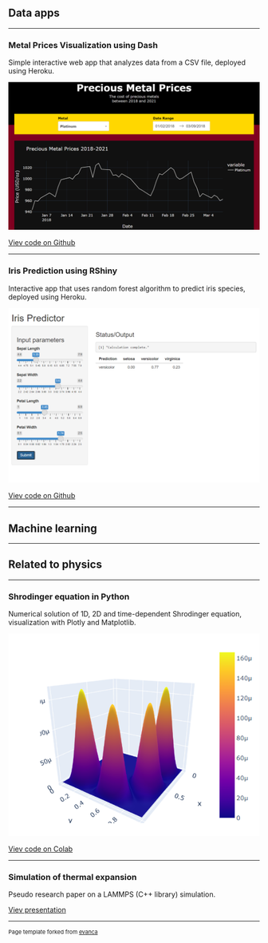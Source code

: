 ## Data apps

---

### Metal Prices Visualization using Dash
Simple interactive web app that analyzes data from a CSV file, deployed using Heroku.

<img src="images/metals-dash.png?raw=true"/>

[Viev code on Github](https://github.com/kamil5555579/metals-dash)

---

### Iris Prediction using RShiny
Interactive app that uses random forest algorithm to predict iris species, deployed using Heroku.

<img src="images/iris-predictor.png?raw=true"/>

[Viev code on Github](https://github.com/kamil5555579/iris-r-heroku)


---

## Machine learning

---

## Related to physics

---

### Shrodinger equation in Python
Numerical solution of 1D, 2D and time-dependent Shrodinger equation, visualization with Plotly and Matplotlib.

<img src="images/sh_equ.png?raw=true"/>

[Viev code on Colab](https://colab.research.google.com/drive/1NwEgUGVBOi2QKI1BD8E-zYihBROB8j5k?usp=sharing)

---

### Simulation of thermal expansion
Pseudo research paper on a LAMMPS (C++ library) simulation.

[Viev presentation](/pdf/thermal_expansion.pdf)



---
<p style="font-size:11px">Page template forked from <a href="https://github.com/evanca/quick-portfolio">evanca</a></p>
<!-- Remove above link if you don't want to attibute -->
